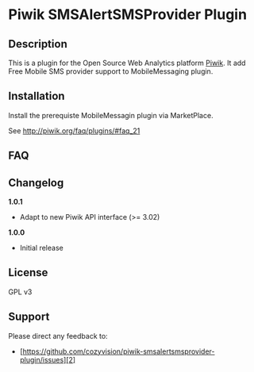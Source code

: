 # Piwik SMSAlertSMSProvider Plugin 

## Description

This is a plugin for the Open Source Web Analytics platform [Piwik][1]. It 
add Free Mobile SMS provider support to MobileMessaging plugin.

## Installation

Install the prerequiste MobileMessagin plugin via MarketPlace.

See http://piwik.org/faq/plugins/#faq_21

## FAQ


## Changelog

__1.0.1__
* Adapt to new Piwik API interface (>= 3.02)

__1.0.0__
* Initial release

## License

GPL v3

## Support

Please direct any feedback to: 

* [https://github.com/cozyvision/piwik-smsalertsmsprovider-plugin/issues][2]

[1]: http://piwik.org
[2]: https://github.com/cozyvision/piwik-smsalertsmsprovider-plugin/issues

